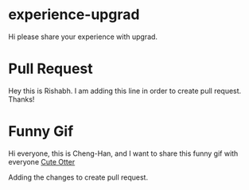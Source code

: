# experience-upgrad
Hi please share your experience with upgrad.
# Pull Request
Hey this is Rishabh. I am adding this line in order to create pull request. Thanks!

# Funny Gif
Hi everyone, this is Cheng-Han, and I want to share this funny gif with everyone
<a target="_blank" href="http://i.imgur.com/Tdy8yDC.gif">Cute Otter</a>


Adding the changes to create pull request.
